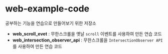 # web-example-code

공부하는 기능을 연습으로 만들어보기 위한 저장소

- **web_scroll_evet** : 무한스크롤을 옛날  `scroll` 이벤트를 사용하여 만든 연습 코드
- **web_intersection_observer_api** : 무한스크롤을  `IntersectionObserver API`를 사용하여 만든 연습 코드
